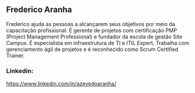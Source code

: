 ## Frederico Aranha

Frederico ajuda as pessoas a alcançarem seus objetivos por meio da capacitação profissional. É gerente de projetos com certificação PMP (Project Management Professional) e fundador da escola de gestão Site Campus. É especialista em infraestrutura de TI e ITIL Expert. Trabalha com gerenciamento ágil de projetos e é reconhecido como Scrum Certified Trainer.

### Linkedin: 
https://www.linkedin.com/in/azevedoaranha/